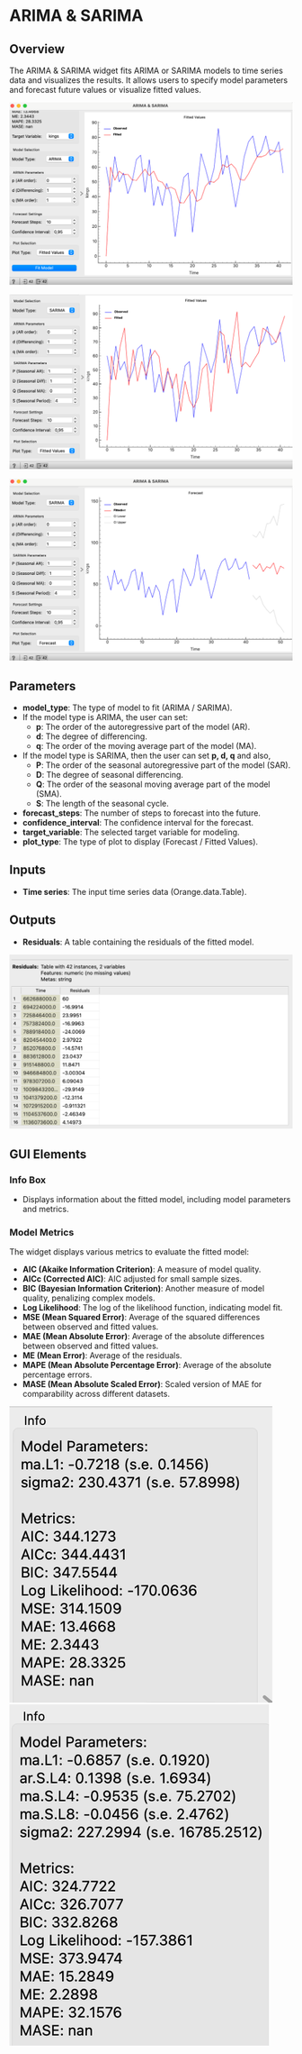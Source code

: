 # ARIMA & SARIMA

## Overview
The ARIMA & SARIMA widget fits ARIMA or SARIMA models to time series data and visualizes the results. It allows users to specify model parameters and forecast future values or visualize fitted values.

![](../images/sankarsh-widgets/arimasarima/arimasarima1.png)

![](../images/sankarsh-widgets/arimasarima/arimasarima3.png)

![](../images/sankarsh-widgets/arimasarima/arimasarima4.png)


## Parameters
- **model_type**: The type of model to fit (ARIMA / SARIMA).
- If the model type is ARIMA, the user can set:
  - **p**: The order of the autoregressive part of the model (AR).
  - **d**: The degree of differencing.
  - **q**: The order of the moving average part of the model (MA).
- If the model type is SARIMA, then the user can set **p, d, q** and also,
  - **P**: The order of the seasonal autoregressive part of the model (SAR).
  - **D**: The degree of seasonal differencing.
  - **Q**: The order of the seasonal moving average part of the model (SMA).
  - **S**: The length of the seasonal cycle.
- **forecast_steps**: The number of steps to forecast into the future.
- **confidence_interval**: The confidence interval for the forecast.
- **target_variable**: The selected target variable for modeling.
- **plot_type**: The type of plot to display (Forecast / Fitted Values).

## Inputs
- **Time series**: The input time series data (Orange.data.Table).

## Outputs
- **Residuals**: A table containing the residuals of the fitted model.

![](../images/sankarsh-widgets/arimasarima/arimasarima5.png)

## GUI Elements
### Info Box
- Displays information about the fitted model, including model parameters and metrics.


### Model Metrics
The widget displays various metrics to evaluate the fitted model:
- **AIC (Akaike Information Criterion)**: A measure of model quality.
- **AICc (Corrected AIC)**: AIC adjusted for small sample sizes.
- **BIC (Bayesian Information Criterion)**: Another measure of model quality, penalizing complex models.
- **Log Likelihood**: The log of the likelihood function, indicating model fit.
- **MSE (Mean Squared Error)**: Average of the squared differences between observed and fitted values.
- **MAE (Mean Absolute Error)**: Average of the absolute differences between observed and fitted values.
- **ME (Mean Error)**: Average of the residuals.
- **MAPE (Mean Absolute Percentage Error)**: Average of the absolute percentage errors.
- **MASE (Mean Absolute Scaled Error)**: Scaled version of MAE for comparability across different datasets.

![](../images/sankarsh-widgets/arimasarima/arimasarima2.png)
![](../images/sankarsh-widgets/arimasarima/arimasarima6.png)

